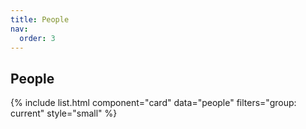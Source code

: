 ```yaml
---
title: People
nav:
  order: 3
---
```


## People

{% include list.html component="card" data="people" filters="group: current" style="small" %}

